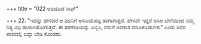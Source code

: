 +++
title = "022 ಆಡಿದೊಡೆ ನಾವ್"

+++
22. "ಇದನ್ನು ಹೇಳಿದರೆ ಆ ಮುನಿಗೆ ಅಸೂಯೆಪಟ್ಟ ಹಾಗಾಗುತ್ತದೆ.  ಹೇಳದೇ ಇದ್ದರೆ ಬಿಸಿಲ ಬೇಗೆಯಿಂದ ನಮ್ಮ ನಿತ್ಯ ವಿಧಿ ಹಾಳಾಗಿಹೋಗುತ್ತದೆ. ಈ ತಪಗೇಡಿಯನ್ನು ಎಬ್ಬಿಸಿ, ನಮಗೆ ಅವಕಾಶ ಮಾಡಿಕೊಡಬೇಕು" ಎಂದು ಶಿವನ ಪಾದದಲ್ಲಿ ಬಿದ್ದು ಬೇಡಿ ಕೊಂಡರು.